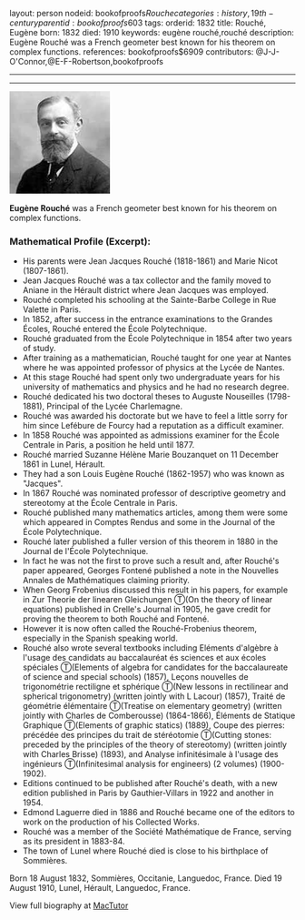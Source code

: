 layout: person
nodeid: bookofproofs$Rouche
categories: history,19th-century
parentid: bookofproofs$603
tags: 
orderid: 1832
title: Rouché, Eugène
born: 1832
died: 1910
keywords: eugène rouché,rouché
description: Eugène Rouché was a French geometer best known for his theorem on complex functions.
references: bookofproofs$6909
contributors: @J-J-O'Connor,@E-F-Robertson,bookofproofs

---



---

![Rouche.jpg](https://github.com/bookofproofs/bookofproofs.github.io/blob/main/_sources/_assets/images/portraits/Rouche.jpg?raw=true)

**Eugène Rouché** was a French geometer best known for his theorem on complex functions.

### Mathematical Profile (Excerpt):
* His parents were Jean Jacques Rouché (1818-1861) and Marie Nicot (1807-1861).
* Jean Jacques Rouché was a tax collector and the family moved to Aniane in the Hérault district where Jean Jacques was employed.
* Rouché completed his schooling at the Sainte-Barbe College in Rue Valette in Paris.
* In 1852, after success in the entrance examinations to the Grandes Écoles, Rouché entered the École Polytechnique.
* Rouché graduated from the École Polytechnique in 1854 after two years of study.
* After training as a mathematician, Rouché taught for one year at Nantes where he was appointed professor of physics at the Lycée de Nantes.
* At this stage Rouché had spent only two undergraduate years for his university of mathematics and physics and he had no research degree.
* Rouché dedicated his two doctoral theses to Auguste Nouseilles (1798-1881), Principal of the Lycée Charlemagne.
* Rouché was awarded his doctorate but we have to feel a little sorry for him since Lefébure de Fourcy had a reputation as a difficult examiner.
* In 1858 Rouché was appointed as admissions examiner for the École Centrale in Paris, a position he held until 1877.
* Rouché married Suzanne Hélène Marie Bouzanquet on 11 December 1861 in Lunel, Hérault.
* They had a son Louis Eugène Rouché (1862-1957) who was known as "Jacques".
* In 1867 Rouché was nominated professor of descriptive geometry and stereotomy at the École Centrale in Paris.
* Rouché published many mathematics articles, among them were some which appeared in Comptes Rendus and some in the Journal of the École Polytechnique.
* Rouché later published a fuller version of this theorem in 1880 in the Journal de l'École Polytechnique.
* In fact he was not the first to prove such a result and, after Rouché's paper appeared, Georges Fontené published a note in the Nouvelles Annales de Mathématiques claiming priority.
* When Georg Frobenius discussed this result in his papers, for example in Zur Theorie der linearen Gleichungen Ⓣ(On the theory of linear equations) published in Crelle's Journal in 1905, he gave credit for proving the theorem to both Rouché and Fontené.
* However it is now often called the Rouché-Frobenius theorem, especially in the Spanish speaking world.
* Rouché also wrote several textbooks including Eléments d'algèbre à l'usage des candidats au baccalauréat és sciences et aux écoles spéciales Ⓣ(Elements of algebra for candidates for the baccalaureate of science and special schools) (1857), Leçons nouvelles de trigonométrie rectiligne et sphérique Ⓣ(New lessons in rectilinear and spherical trigonometry) (written jointly with L Lacour) (1857), Traité de géométrie élémentaire Ⓣ(Treatise on elementary geometry) (written jointly with Charles de Comberousse) (1864-1866), Éléments de Statique Graphique Ⓣ(Elements of graphic statics) (1889), Coupe des pierres: précédée des principes du trait de stéréotomie Ⓣ(Cutting stones: preceded by the principles of the theory of stereotomy) (written jointly with Charles Brisse) (1893), and Analyse infinitésimale à l'usage des ingénieurs Ⓣ(Infinitesimal analysis for engineers) (2 volumes) (1900-1902).
* Editions continued to be published after Rouché's death, with a new edition published in Paris by Gauthier-Villars in 1922 and another in 1954.
* Edmond Laguerre died in 1886 and Rouché became one of the editors to work on the production of his Collected Works.
* Rouché was a member of the Société Mathématique de France, serving as its president in 1883-84.
* The town of Lunel where Rouché died is close to his birthplace of Sommières.

Born 18 August 1832, Sommières, Occitanie, Languedoc, France. Died 19 August 1910, Lunel, Hérault, Languedoc, France.

View full biography at [MacTutor](https://mathshistory.st-andrews.ac.uk/Biographies/Rouche/)
